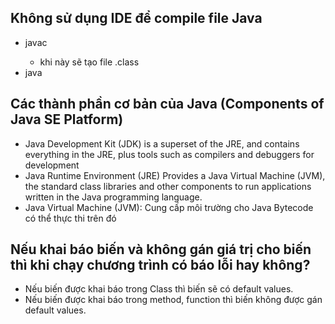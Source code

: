 
## Không sử dụng IDE để compile file Java
- javac <ten file>
  - khi này sẽ tạo file <ten file>.class
- java <ten file>

## Các thành phần cơ bản của Java (Components of Java SE Platform)
- Java Development Kit (JDK) is a superset of the JRE, and contains everything in the JRE, plus tools such as compilers and debuggers for development
- Java Runtime Environment (JRE) Provides a Java Virtual Machine (JVM), the standard class libraries and other components to run applications written in the Java programming language. 
- Java Virtual Machine (JVM): Cung cấp môi trường cho Java Bytecode có thể thực thi trên đó

## Nếu khai báo biến và không gán giá trị cho biến thì khi chạy chương trình có báo lỗi hay không?
- Nếu biến được khai báo trong Class thì biến sẽ có default values.
- Nếu biến được khai báo trong method, function thì biến không được gán default values.
